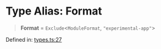 # Type Alias: Format

> **Format** = `Exclude`\<`ModuleFormat`, `"experimental-app"`\>

Defined in: [types.ts:27](https://github.com/rolldown/tsdown/blob/a7bb6c27b61849b7ea4d36d34b21641d374c5f35/src/options/types.ts#L27)
